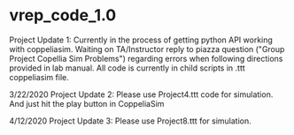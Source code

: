 # vrep_code_1.0

Project Update 1:
Currently in the process of getting python API working with coppeliasim. Waiting on TA/Instructor reply to piazza question ("Group Project Copellia Sim Problems") regarding errors when following directions provided in lab manual. All code is currently in child scripts in .ttt coppeliasim file. 


3/22/2020
Project Update 2:
Please use Project4.ttt code for simulation.
And just hit the play button in CoppeliaSim

4/12/2020
Project Update 3:
Please use Project8.ttt for simulation.
